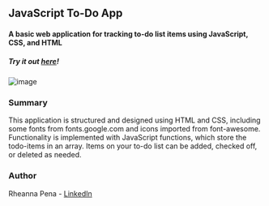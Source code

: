 ## JavaScript To-Do App
#### A basic web application for tracking to-do list items using JavaScript, CSS, and HTML

##### Try it out [here](https://rjgallego.github.io/todo-app/)!

![image](https://user-images.githubusercontent.com/59635994/115483599-f1c9c300-a205-11eb-8b74-719a52eaf815.png)

### Summary
This application is structured and designed using HTML and CSS, including some fonts from fonts.google.com and icons imported from font-awesome. Functionality is implemented with JavaScript functions, which store the todo-items in an array. Items on your to-do list can be added, checked off, or deleted as needed. 

### Author
Rheanna Pena - [LinkedIn](https://www.linkedin.com/in/rheanna-gallego-aa0007110/)
